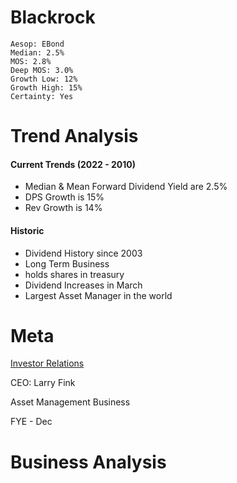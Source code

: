 # Blackrock
```
Aesop: EBond
Median: 2.5%
MOS: 2.8%
Deep MOS: 3.0%
Growth Low: 12%
Growth High: 15%
Certainty: Yes
```


# Trend Analysis
#### Current Trends (2022 - 2010)
- Median & Mean Forward Dividend Yield are 2.5%
- DPS Growth is 15%
- Rev Growth is 14%

#### Historic 
- Dividend History since 2003
- Long Term Business
- holds shares in treasury
- Dividend Increases in March
- Largest Asset Manager in the world


# Meta 
[Investor Relations](https://ir.blackrock.com/home/default.aspx)

CEO: Larry Fink

Asset Management Business 

FYE - Dec

# Business Analysis
